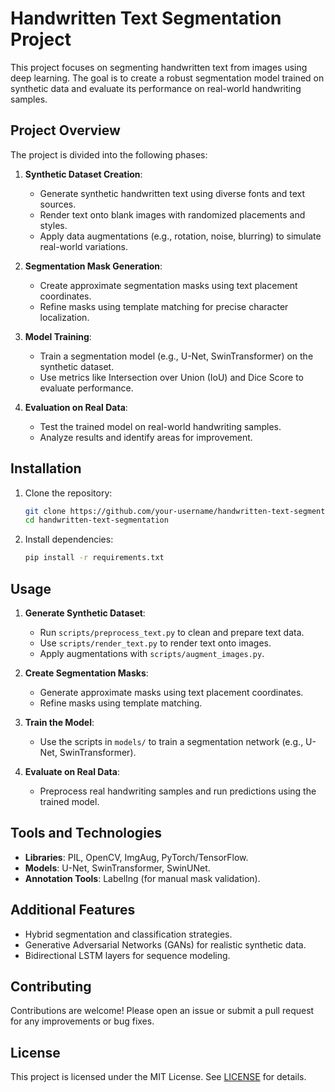 # Handwritten Text Segmentation Project

This project focuses on segmenting handwritten text from images using deep learning. The goal is to create a robust segmentation model trained on synthetic data and evaluate its performance on real-world handwriting samples.

## Project Overview

The project is divided into the following phases:

1. **Synthetic Dataset Creation**:
   - Generate synthetic handwritten text using diverse fonts and text sources.
   - Render text onto blank images with randomized placements and styles.
   - Apply data augmentations (e.g., rotation, noise, blurring) to simulate real-world variations.

2. **Segmentation Mask Generation**:
   - Create approximate segmentation masks using text placement coordinates.
   - Refine masks using template matching for precise character localization.

3. **Model Training**:
   - Train a segmentation model (e.g., U-Net, SwinTransformer) on the synthetic dataset.
   - Use metrics like Intersection over Union (IoU) and Dice Score to evaluate performance.

4. **Evaluation on Real Data**:
   - Test the trained model on real-world handwriting samples.
   - Analyze results and identify areas for improvement.

## Installation

1. Clone the repository:
   ```bash
   git clone https://github.com/your-username/handwritten-text-segmentation.git
   cd handwritten-text-segmentation
   ```

2. Install dependencies:
   ```bash
   pip install -r requirements.txt
   ```

## Usage

1. **Generate Synthetic Dataset**:
   - Run `scripts/preprocess_text.py` to clean and prepare text data.
   - Use `scripts/render_text.py` to render text onto images.
   - Apply augmentations with `scripts/augment_images.py`.

2. **Create Segmentation Masks**:
   - Generate approximate masks using text placement coordinates.
   - Refine masks using template matching.

3. **Train the Model**:
   - Use the scripts in `models/` to train a segmentation network (e.g., U-Net, SwinTransformer).

4. **Evaluate on Real Data**:
   - Preprocess real handwriting samples and run predictions using the trained model.

## Tools and Technologies

- **Libraries**: PIL, OpenCV, ImgAug, PyTorch/TensorFlow.
- **Models**: U-Net, SwinTransformer, SwinUNet.
- **Annotation Tools**: LabelIng (for manual mask validation).

## Additional Features

- Hybrid segmentation and classification strategies.
- Generative Adversarial Networks (GANs) for realistic synthetic data.
- Bidirectional LSTM layers for sequence modeling.

## Contributing

Contributions are welcome! Please open an issue or submit a pull request for any improvements or bug fixes.

## License

This project is licensed under the MIT License. See [LICENSE](LICENSE) for details.
